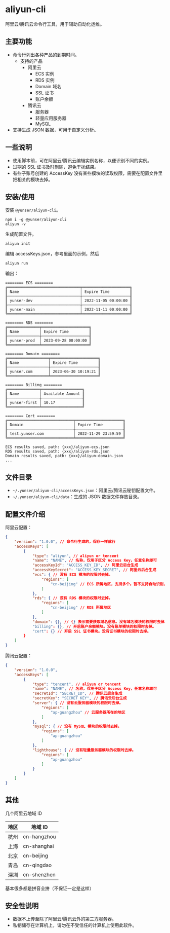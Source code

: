 # aliyun-cli

阿里云/腾讯云命令行工具，用于辅助自动化运维。


## 主要功能

* 命令行列出各种产品的到期时间。
    * 支持的产品
        * 阿里云
            * ECS 实例
            * RDS 实例
            * Domain 域名
            * SSL 证书
            * 账户余额
        * 腾讯云
            * 服务器
            * 轻量应用服务器
            * MySQL
* 支持生成 JSON 数据，可用于自定义分析。


## 一些说明

* 使用脚本前，可在阿里云/腾讯云编辑实例名称，以便识别不同的实例。
* 过期的 SSL 证书及时删除，避免干扰结果。
* 有些子账号创建的 AccessKey 没有某些模块的读取权限，需要在配置文件里把相关的模块去掉。


## 安装/使用

安装 `@yunser/aliyun-cli`。

```
npm i -g @yunser/aliyun-cli
aliyun -v
```

生成配置文件。

```
aliyun init
```

编辑 accessKeys.json，参考里面的示例，然后

```
aliyun run
```

输出：

```
======== ECS ========
╔════════════════════════════════╤═════════════════════╗
║ Name                           │ Expire Time         ║
╟────────────────────────────────┼─────────────────────╢
║ yunser-dev                     │ 2022-11-05 00:00:00 ║
╟────────────────────────────────┼─────────────────────╢
║ yunser-main                    │ 2022-11-11 00:00:00 ║
╚════════════════════════════════╧═════════════════════╝

======== RDS ========
╔══════════════╤═════════════════════╗
║ Name         │ Expire Time         ║
╟──────────────┼─────────────────────╢
║ yunser-prod  │ 2023-09-28 00:00:00 ║
╚══════════════╧═════════════════════╝

======== Domain ========
╔══════════════════╤═════════════════════╗
║ Name             │ Expire Time         ║
╟──────────────────┼─────────────────────╢
║ yunser.com       │ 2023-06-30 10:19:21 ║
╚══════════════════╧═════════════════════╝

======== Billing ========
╔══════════════╤══════════════════╗
║ Name         │ Available Amount ║
╟──────────────┼──────────────────╢
║ yunser-first │ 10.17            ║
╚══════════════╧══════════════════╝

======== Cert ========
╔═════════════════════════════╤═════════════════════╗
║ Domain                      │ Expire Time         ║
╟─────────────────────────────┼─────────────────────╢
║ test.yunser.com             │ 2022-11-29 23:59:59 ║
╚═════════════════════════════╧═════════════════════╝

ECS results saved, path: {xxx}/aliyun-ecs.json
RDS results saved, path: {xxx}/aliyun-rds.json
Domain results saved, path: {xxx}/aliyun-domain.json
...
```


## 文件目录

* `~/.yunser/aliyun-cli/accessKeys.json`：阿里云/腾讯云秘钥配置文件。
* `~/.yunser/aliyun-cli/data`：生成的 JSON 数据文件存放目录。


## 配置文件介绍

阿里云配置：

```json
{
    "version": "1.0.0", // 命令行生成的，保存一样就行
    "accessKeys": [
        {
            "type": "aliyun", // aliyun or tencent
            "name": "NAME", // 名称，仅用于区分 Access Key，任意名称即可
            "accessKeyId": "ACCESS_KEY_ID", // 阿里云后台生成
            "accessKeySecret": "ACCESS_KEY_SECRET", // 阿里云后台生成
            "ecs": { // 没有 ECS 模块的权限时去掉。
                "regions": [
                    "cn-beijing" // ECS 所属地区，支持多个。暂不支持自动识别，故需手动配置。去阿里云后台查看
                ]
            },
            "rds": { // 没有 RDS 模块的权限时去掉。
                "regions": [
                    "cn-beijing" // RDS 所属地区
                ]
            },
            "domain": {}, // {} 表示需要获取域名信息。没有域名模块的权限时去掉。
            "billing": {}, // 开启账户余额模块。没有账单模块的权限时去掉。
            "cert": {} // 开启 SSL 证书模块。没有证书模块的权限时去掉。
        }
    ]
}
```

腾讯云配置：

```json
{
    "version": "1.0.0",
    "accessKeys": [
        {
            "type": "tencent", // aliyun or tencent
            "name": "NAME", // 名称，仅用于区分 Access Key，任意名称即可
            "secretId": "SECRET_ID", // 腾讯云后台生成
            "secretKey": "SECRET_KEY", // 腾讯云后台生成
            "server": { // 没有云服务器模块的权限时去掉。
                "regions": [
                    "ap-guangzhou" // 云服务器所在的地区
                ]
            },
            "mysql": { // 没有 MySQL 模块的权限时去掉。
                "regions": [
                    "ap-guangzhou"
                ]
            },
            "lighthouse": { // 没有轻量服务器模块的权限时去掉。
                "regions": [
                    "ap-guangzhou"
                ]
            }
        }
    ]
}
```


## 其他

几个阿里云地域 ID

| 地区 | 地域 ID       |
|----|-------------|
| 杭州 | cn-hangzhou |
| 上海 | cn-shanghai |
| 北京 | cn-beijing  |
| 青岛 | cn-qingdao  |
| 深圳 | cn-shenzhen  |

基本很多都是拼音全拼（不保证一定是这样）


## 安全性说明

* 数据不上传至除了阿里云/腾讯云外的第三方服务器。
* 私钥储存在计算机上，请勿在不受信任的计算机上使用此软件。
